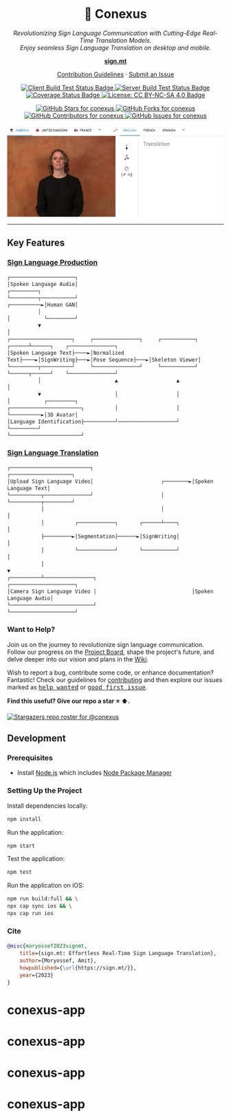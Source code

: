 <h1 align="center">👋 Conexus</h1>

<p align="center">
  <i>
    Revolutionizing Sign Language Communication with Cutting-Edge Real-Time Translation Models.
    <br>
    Enjoy seamless Sign Language Translation on desktop and mobile.
  </i>
</p>

<p align="center">
  <a href="https://sign.mt/"><strong>sign.mt</strong></a>
  <br>
</p>

<p align="center">
  <a href="https://github.com/sign/.github/blob/main/CONTRIBUTING.md">Contribution Guidelines</a>
  ·
  <a href="https://github.com/conexus/issues">Submit an Issue</a>
</p>

<p align="center">
  <a href="https://github.com/conexus/actions/workflows/client.yml">
    <img src="https://github.com/conexus/actions/workflows/client.yml/badge.svg" alt="Client Build Test Status Badge" />
  </a>
  <a href="https://github.com/conexus/actions/workflows/server.yml">
    <img src="https://github.com/conexus/actions/workflows/server.yml/badge.svg" alt="Server Build Test Status Badge" />
  </a>
  <a href="https://coveralls.io/github/conexus?branch=master">
    <img src="https://coveralls.io/repos/github/conexus/badge.svg?branch=master" alt="Coverage Status Badge" />
  </a>
  <a href="https://github.com/conexus/blob/master/LICENSE.md">
    <img src="https://img.shields.io/badge/License-CC%20BY--NC--SA%204.0-lightgrey.svg" alt="License: CC BY-NC-SA 4.0 Badge" />
  </a>
</p>

<p align="center">
  <a href="https://github.com/conexus/stargazers" target="_blank">
    <img src="https://img.shields.io/github/stars/conexus" alt="GitHub Stars for conexus" />
  </a>
  <a href="https://github.com/conexus/network/members" target="_blank">
    <img src="https://img.shields.io/github/forks/conexus" alt="GitHub Forks for conexus" />
  </a>
  <a href="https://github.com/conexus/stargazers" target="_blank">
    <img src="https://img.shields.io/github/contributors/conexus" alt="GitHub Contributors for conexus" />
  </a>
  <a href="https://github.com/conexus/issues" target="_blank">
    <img src="https://img.shields.io/github/issues/conexus" alt="GitHub Issues for conexus" />
  </a>
</p>

<p align="center">
  <a href="https://sign.mt" target="_blank">
    <img src="src/assets/promotional/about/hero.webp" alt="Sign Language Translation Demo Image" />
  </a>
</p>

<hr>

## Key Features

### [Sign Language Production](https://github.com/conexus/wiki/Spoken-to-Signed)

```
┌─────────────────────┐
│Spoken Language Audio│                                                              ┌─────────┐
└─────────┬───────────┘                                                  ┌──────────►│Human GAN│
          │                                                              │           └─────────┘
          ▼                                                              │
┌────────────────────┐     ┌───────────────┐     ┌───────────┐    ┌──────┴──────┐    ┌───────────────┐
│Spoken Language Text├────►│Normalized Text├────►│SignWriting├───►│Pose Sequence├───►│Skeleton Viewer│
└─────────┬──────────┘     └───────────────┘     └───────────┘    └──────┬──────┘    └───────────────┘
          │                        ▲                   ▲                 │
          ▼                        │                   │                 │           ┌─────────┐
┌───────────────────────┐          │                   │                 └──────────►│3D Avatar│
│Language Identification├──────────┘───────────────────┘                             └─────────┘
└───────────────────────┘
```

### [Sign Language Translation](https://github.com/conexus/wiki/Signed-to-Spoken)

```
┌──────────────────────────┐                                ┌────────────────────┐
│Upload Sign Language Video│                      ┌────────►│Spoken Language Text│
└──────────┬───────────────┘                      │         └──────────┬─────────┘
           │                                      │                    │
           │          ┌────────────┐       ┌──────┴────┐               │
           ├─────────►│Segmentation├──────►│SignWriting│               │
           │          └────────────┘       └───────────┘               │
           │                                                           ▼
┌──────────┴────────────────┐                               ┌─────────────────────┐
│Camera Sign Language Video │                               │Spoken Language Audio│
└───────────────────────────┘                               └─────────────────────┘
```

### Want to Help?

Join us on the journey to revolutionize sign language communication.
Follow our progress on the [Project Board][project-board],
shape the project's future,
and delve deeper into our vision and plans in the [Wiki][wiki].

Wish to report a bug, contribute some code, or enhance documentation? Fantastic!
Check our guidelines for [contributing][contributing] and then explore our issues marked as <kbd>[help wanted](https://github.com/conexus/labels/help%20wanted)</kbd> or <kbd>[good first issue](https://github.com/conexus/labels/good%20first%20issue)</kbd>.

**Find this useful? Give our repo a star :star: :arrow_up:.**

[![Stargazers repo roster for @conexus](https://reporoster.com/stars/conexus)](https://github.com/conexus/stargazers)

[wiki]: https://github.com/conexus/wiki/Spoken-to-Signed
[contributing]: https://github.com/sign/.github/blob/main/CONTRIBUTING.md
[project-board]: https://github.com/conexus/projects/1

## Development

### Prerequisites

- Install [Node.js] which includes [Node Package Manager][npm]

### Setting Up the Project

Install dependencies locally:

```bash
npm install
```

Run the application:

```bash
npm start
```

Test the application:

```bash
npm test
```

Run the application on iOS:

```bash
npm run build:full && \
npx cap sync ios && \
npx cap run ios
```

[node.js]: https://nodejs.org/
[npm]: https://www.npmjs.com/get-npm

### Cite

```bibtex
@misc{moryossef2023signmt,
    title={sign.mt: Effortless Real-Time Sign Language Translation},
    author={Moryossef, Amit},
    howpublished={\url{https://sign.mt/}},
    year={2023}
}
```
# conexus-app
# conexus-app
# conexus-app
# conexus-app
